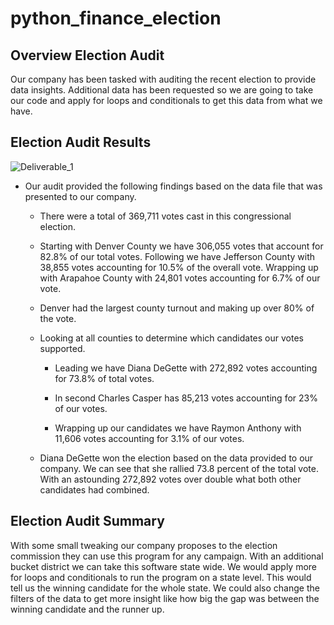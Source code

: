 # python_finance_election

## Overview Election Audit

Our company has been tasked with auditing the recent election to provide data insights. Additional data has been requested so we are going to take our code and apply for loops and conditionals to get this data from what we have. 

## Election Audit Results

![Deliverable_1]()

- Our audit provided the following findings based on the data file that was presented to our company.

  * There were a total of 369,711 votes cast in this congressional election. 

  * Starting with Denver County we have 306,055 votes that account for 82.8% of our total votes. Following we have Jefferson County with 38,855 votes accounting for 10.5% of the overall vote. Wrapping up with Arapahoe County with 24,801 votes accounting for 6.7% of our vote. 

  * Denver had the largest county turnout and making up over 80% of the vote.

  * Looking at all counties to determine which candidates our votes supported.
    
    - Leading we have Diana DeGette with 272,892 votes accounting for 73.8% of total votes. 

    - In second Charles Casper has 85,213 votes accounting for 23% of our votes.

    - Wrapping up our candidates we have Raymon Anthony with 11,606 votes accounting for 3.1% of our votes.

  *  Diana DeGette won the election based on the data provided to our company. We can see that she rallied 73.8 percent of the total vote. With an astounding 272,892 votes over double what both other candidates had combined. 

## Election Audit Summary

With some small tweaking our company proposes to the election commission they can use this program for any campaign. With an additional bucket district we can take this software state wide. We would apply more for loops and conditionals to run the program on a state level. This would tell us the winning candidate for the whole state. We could also change the filters of the data to get more insight like how big the gap was between the winning candidate and the runner up. 